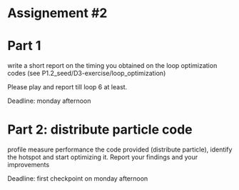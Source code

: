 Assignement #2 
================


Part 1 
=========

write a short report on the timing you obtained on the loop optimization codes
(see P1.2_seed/D3-exercise/loop_optimization) 

Please play and report till loop 6 at least.

Deadline:  monday afternoon 




Part 2: distribute particle code 
=================================



profile measure performance the code provided (distribute particle), identify the hotspot and start  optimizing it.
Report your findings and your improvements

Deadline: first checkpoint on monday afternoon




